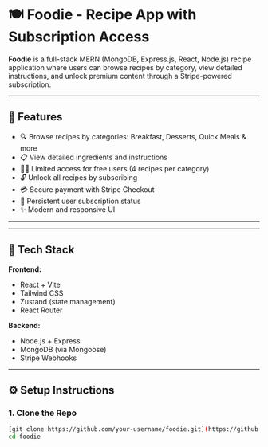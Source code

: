 # 🍽️ Foodie - Recipe App with Subscription Access

**Foodie** is a full-stack MERN (MongoDB, Express.js, React, Node.js) recipe application where users can browse recipes by category, view detailed instructions, and unlock premium content through a Stripe-powered subscription.

---

## 🚀 Features

- 🔍 Browse recipes by categories: Breakfast, Desserts, Quick Meals & more
- 📋 View detailed ingredients and instructions
- 🧑‍🍳 Limited access for free users (4 recipes per category)
- 🔓 Unlock all recipes by subscribing
- 💳 Secure payment with Stripe Checkout
- 🧠 Persistent user subscription status
- ✨ Modern and responsive UI

---

---

## 🧰 Tech Stack

**Frontend:**
- React + Vite
- Tailwind CSS
- Zustand (state management)
- React Router

**Backend:**
- Node.js + Express
- MongoDB (via Mongoose)
- Stripe Webhooks

---

## ⚙️ Setup Instructions

### 1. Clone the Repo
```bash
[git clone https://github.com/your-username/foodie.git](https://github.com/Segasonics/foodie.git)
cd foodie
